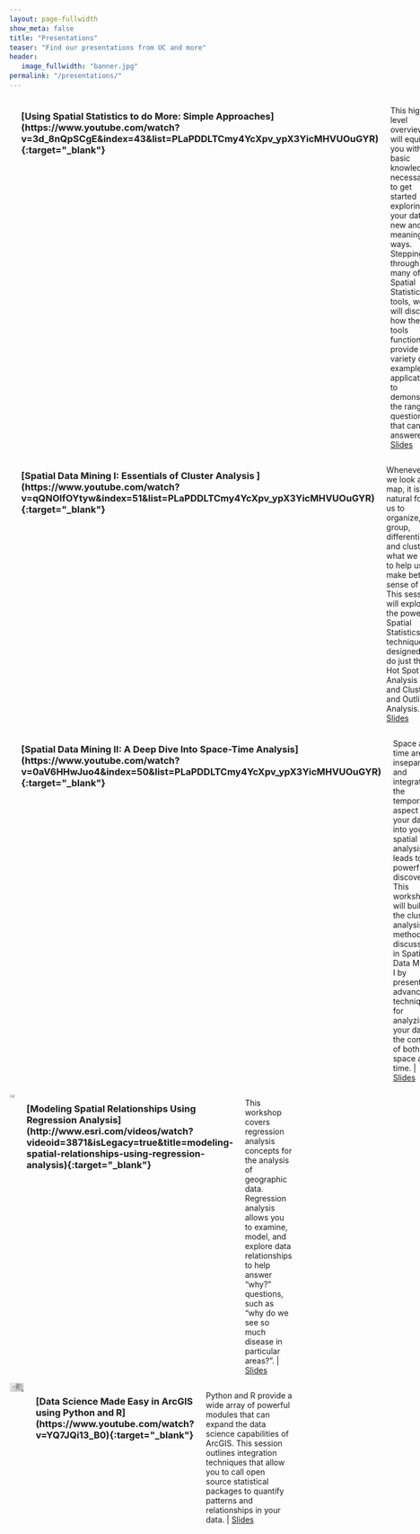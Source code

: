 ```yaml
---
layout: page-fullwidth
show_meta: false
title: "Presentations"
teaser: "Find our presentations from UC and more"
header:
   image_fullwidth: "banner.jpg"
permalink: "/presentations/"
---
```

<div id="overview_div" markdown="1" class="row">
<!-- ## Esri User Conference 2017 Presentations -->
<div class="small-12 large-6 columns" markdown="1" top="0">

<div align="center"><a href="https://www.youtube.com/watch?v=3d_8nQpSCgE&index=43&list=PLaPDDLTCmy4YcXpv_ypX3YicMHVUOuGYR" target="_blank"><img src="/images/simple-approach2-sm-play.png" alt="hi" class="inline" /></a></div>

<h3 markdown="1">[Using Spatial Statistics to do More: Simple Approaches](https://www.youtube.com/watch?v=3d_8nQpSCgE&index=43&list=PLaPDDLTCmy4YcXpv_ypX3YicMHVUOuGYR){:target="_blank"}</h3>

This high-level overview will equip you with the basic knowledge necessary to get started exploring your data in new and meaningful ways. Stepping through many of the Spatial Statistics tools, we will discuss how the tools function and provide a variety of example applications to demonstrate the range of questions that can be answered. | [Slides](https://esri.box.com/s/mkh8wqoisjsv04ftfch4agtske984q95)
</div>


<div class="small-12 large-6 columns" markdown="1" top="0">


<div align="center"><a href="https://www.youtube.com/watch?v=qQNOlfOYtyw&index=51&list=PLaPDDLTCmy4YcXpv_ypX3YicMHVUOuGYR" target="_blank"><img src="/images/essentials-cluster-sm2-play.png" alt="hi" class="inline"/></a></div>

<h3 markdown="1">[Spatial Data Mining I: Essentials of Cluster Analysis
](https://www.youtube.com/watch?v=qQNOlfOYtyw&index=51&list=PLaPDDLTCmy4YcXpv_ypX3YicMHVUOuGYR){:target="_blank"}</h3>

Whenever we look at a map, it is natural for us to organize, group, differentiate, and cluster what we see to help us make better sense of it. This session will explore the powerful Spatial Statistics techniques designed to do just that: Hot Spot Analysis and Cluster and Outlier Analysis. | [Slides](https://esri.box.com/s/yvdmwwbgnxzo11fpv54knngxui3pjs5f)
</div>
</div>




<div id="overview_div" markdown="1" class="row">


<div class="small-12 large-6 columns" markdown="1" top="0">
<div align="center"><a href="https://www.youtube.com/watch?v=0aV6HHwJuo4&index=50&list=PLaPDDLTCmy4YcXpv_ypX3YicMHVUOuGYR" target="_blank"><img src="/images/cube-sm-play.png" alt="hi" class="inline"/></a></div>
<h3 markdown="1">[Spatial Data Mining II: A Deep Dive Into Space-Time Analysis](https://www.youtube.com/watch?v=0aV6HHwJuo4&index=50&list=PLaPDDLTCmy4YcXpv_ypX3YicMHVUOuGYR){:target="_blank"}</h3>

Space and time are inseparable, and integrating the temporal aspect of your data into your spatial analysis leads to powerful discoveries. This workshop will build on the cluster analysis methods discussed in Spatial Data Mining I by presenting advanced techniques for analyzing your data in the context of both space and time. | [Slides](https://esri.box.com/s/5a7ox8tmdj0ib46e0prolceuh0ydtfkm)
</div>



<div class="small-12 large-6 columns" markdown="1" top="0">
<div align="center"><a href="http://www.esri.com/videos/watch?videoid=3871&isLegacy=true&title=modeling-spatial-relationships-using-regression-analysis" target="_blank"><img src="/images/model-regression-banner-sm-play.png" alt="hi" class="inline"/></a></div>
<h3 markdown="1">[Modeling Spatial Relationships Using Regression Analysis](http://www.esri.com/videos/watch?videoid=3871&isLegacy=true&title=modeling-spatial-relationships-using-regression-analysis){:target="_blank"}</h3>

This workshop covers regression analysis concepts for the analysis of geographic data. Regression analysis allows you to examine, model, and explore data relationships to help answer “why?” questions, such as “why do we see so much disease in particular areas?”. | [Slides](https://esri.box.com/s/3vhzjz7eiv5t6e1jbe17mdgsbs8j4wgd)
</div>

</div>

<div id="overview_div" markdown="1" class="row">
<div class="small-12 large-6 columns" markdown="1">

<div align="center"><a href="https://www.youtube.com/watch?v=YQ7JQi13_B0" target="_blank"><img src="/images/R_Pres_Small-play.png" alt="hi" class="inline"/></a></div>

<h3 markdown="1">[Data Science Made Easy in ArcGIS using Python and R](https://www.youtube.com/watch?v=YQ7JQi13_B0){:target="_blank"}</h3>

Python and R provide a wide array of powerful modules that can expand the data science capabilities of ArcGIS. This session outlines integration techniques that allow you to call open source statistical packages to quantify patterns and relationships in your data. | [Slides](https://esri.box.com/s/wz3aqctn69bord0cwmxfouoxtbc2gbyj)
</div>
</div>

